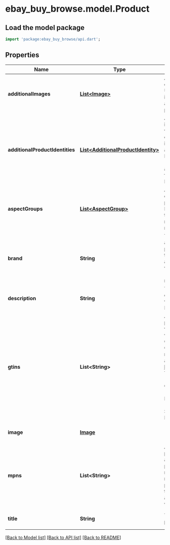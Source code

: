 # ebay_buy_browse.model.Product

## Load the model package
```dart
import 'package:ebay_buy_browse/api.dart';
```

## Properties
Name | Type | Description | Notes
------------ | ------------- | ------------- | -------------
**additionalImages** | [**List&lt;Image&gt;**](Image.md) | An array of containers with the URLs for the product images that are in addition to the primary image. | [optional] [default to []]
**additionalProductIdentities** | [**List&lt;AdditionalProductIdentity&gt;**](AdditionalProductIdentity.md) | An array of product identifiers associated with the item. This container is returned if the seller has associated the eBay Product Identifier (ePID) with the item and in the request fieldgroups is set to PRODUCT. | [optional] [default to []]
**aspectGroups** | [**List&lt;AspectGroup&gt;**](AspectGroup.md) | An array of containers for the product aspects. Each group contains the aspect group name and the aspect name/value pairs. | [optional] [default to []]
**brand** | **String** | The brand associated with product. To identify the product, this is always used along with MPN (manufacturer part number). | [optional] [default to null]
**description** | **String** | The rich description of an eBay product, which might contain HTML. | [optional] [default to null]
**gtins** | **List&lt;String&gt;** | An array of all the possible GTINs values associated with the product. A GTIN is a unique Global Trade Item number of the item as defined by https://www.gtin.info. This can be a UPC (Universal Product Code), EAN (European Article Number), or an ISBN (International Standard Book Number) value. | [optional] [default to []]
**image** | [**Image**](Image.md) |  | [optional] [default to null]
**mpns** | **List&lt;String&gt;** | An array of all possible MPN values associated with the product. A MPNs is manufacturer part number of the product. To identify the product, this is always used along with brand. | [optional] [default to []]
**title** | **String** | The title of the product. | [optional] [default to null]

[[Back to Model list]](../README.md#documentation-for-models) [[Back to API list]](../README.md#documentation-for-api-endpoints) [[Back to README]](../README.md)


